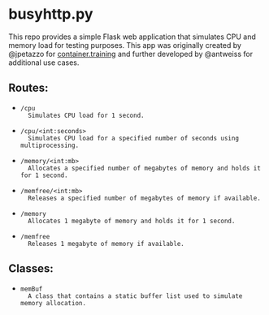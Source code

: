 # busyhttp.py

This repo provides a simple Flask web application that simulates CPU and memory load for testing purposes.
This app was originally created by @jpetazzo for [container.training](https://container.training/) and further developed by @antweiss for additional use cases.

## Routes:
-     /cpu
        Simulates CPU load for 1 second.
-     /cpu/<int:seconds>
        Simulates CPU load for a specified number of seconds using multiprocessing.
-     /memory/<int:mb>
        Allocates a specified number of megabytes of memory and holds it for 1 second.
-     /memfree/<int:mb>
        Releases a specified number of megabytes of memory if available.
-     /memory
        Allocates 1 megabyte of memory and holds it for 1 second.
-     /memfree
        Releases 1 megabyte of memory if available.

## Classes:
-     memBuf
        A class that contains a static buffer list used to simulate memory allocation.
